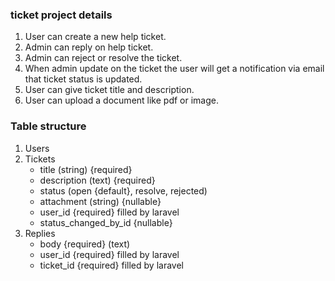 ### ticket project details

1.  User can create a new help ticket.
2.  Admin can reply on help ticket.
3.  Admin can reject or resolve the ticket.
4.  When admin update on the ticket the user will get a notification via email that ticket status is updated.
5.  User can give ticket title and description.
6.  User can upload a document like pdf or image.

### Table structure

1. Users
2. Tickets
    - title (string) {required}
    - description (text) {required}
    - status (open {default}, resolve, rejected)
    - attachment (string) {nullable}
    - user_id {required} filled by laravel
    - status_changed_by_id {nullable}
3. Replies
    - body {required} (text)
    - user_id {required} filled by laravel
    - ticket_id {required} filled by laravel
